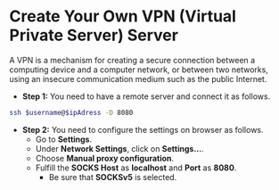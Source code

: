 # Create Your Own VPN (Virtual Private Server) Server

A VPN is a mechanism for creating a secure connection between a computing device and a computer network, or between two networks, using an insecure communication medium such as the public Internet.

- **Step 1:** You need to have a remote server and connect it as follows.

```bash
ssh $username@$ipAdress -D 8080
```

- **Step 2:** You need to configure the settings on browser as follows.
  - Go to **Settings**.
  - Under **Network Settings**, click on **Settings...**.
  - Choose **Manual proxy configuration**.
  - Fulfill the **SOCKS Host** as **localhost** and **Port** as **8080**.
    - Be sure that **SOCKSv5** is selected.
